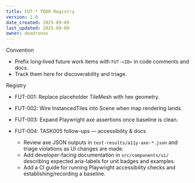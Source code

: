 ```yaml
---
title: FUT-* TODO Registry
version: 1.0
date_created: 2025-09-09
last_updated: 2025-09-09
owner: deadronos
---
```


Convention

- Prefix long‑lived future work items with `FUT-<ID>` in code comments and docs.
- Track them here for discoverability and triage.

Registry

- FUT-001: Replace placeholder TileMesh with hex geometry.
- FUT-002: Wire InstancedTiles into Scene when map rendering lands.
- FUT-003: Expand Playwright axe assertions once baseline is clean.

- FUT-004: TASK005 follow-ups — accessibility & docs
	- Review axe JSON outputs in `test-results/a11y-axe-*.json` and triage violations as UI changes are made.
	- Add developer-facing documentation in `src/components/ui/` describing expected aria-labels for unit badges and examples.
	- Add a CI guide for running Playwright accessibility checks and establishing/recording a baseline.

